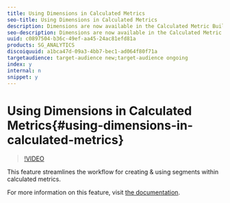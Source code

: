 ```yaml
---
title: Using Dimensions in Calculated Metrics
seo-title: Using Dimensions in Calculated Metrics
description: Dimensions are now available in the Calculated Metric Builder. They can be added to any calculated metric formula to create an internal segment on the fly.
seo-description: Dimensions are now available in the Calculated Metric Builder. They can be added to any calculated metric formula to create an internal segment on the fly.
uuid: c0897504-b36c-49ef-aa45-24ac81efd81a
products: SG_ANALYTICS
discoiquuid: a1bca47d-09a3-4bb7-bec1-ad064f80f71a
targetaudience: target-audience new;target-audience ongoing
index: y
internal: n
snippet: y
---
```


# Using Dimensions in Calculated Metrics{#using-dimensions-in-calculated-metrics}

>[!VIDEO](https://video.tv.adobe.com/v/23723/?quality=12)

This feature streamlines the workflow for creating & using segments within calculated metrics.

For more information on this feature, visit [the documentation](https://marketing.adobe.com/resources/help/en_US/analytics/calcmetrics/cm_build_metrics.html).

